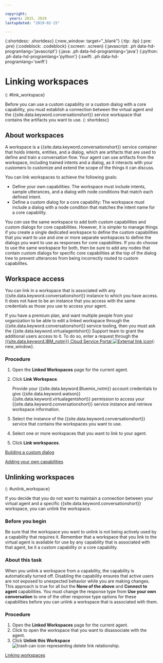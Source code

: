```yaml
---

copyright:
  years: 2015, 2019
lastupdated: "2019-02-15"

---
```


{:shortdesc: .shortdesc}
{:new_window: target="_blank"}
{:tip: .tip}
{:pre: .pre}
{:codeblock: .codeblock}
{:screen: .screen}
{:javascript: .ph data-hd-programlang='javascript'}
{:java: .ph data-hd-programlang='java'}
{:python: .ph data-hd-programlang='python'}
{:swift: .ph data-hd-programlang='swift'}

# Linking workspaces
{: #link_workspace}

Before you can use a custom capability or a custom dialog with a core capability, you must establish a connection between the virtual agent and the {{site.data.keyword.conversationshort}} service workspace that contains the artifacts you want to use.
{: shortdesc}

## About workspaces

A workspace is a {{site.data.keyword.conversationshort}} service container that holds intents, entities, and a dialog, which are artifacts that are used to define and train a conversation flow. Your agent can use artifacts from the workspace, including trained intents and a dialog, as it interacts with your customers to customize and extend the scope of the things it can discuss.

You can link workspaces to achieve the following goals:

- Define your own capabilities: The workspace must include intents, sample utterances, and a dialog with node conditions that match each defined intent.
- Define a custom dialog for a core capability: The workspace must include a dialog with a node condition that matches the intent name for a core capability.

You *can* use the same workspace to add both custom capabilities and custom dialogs for core capabilities. However, it is simpler to manage things if you create a single dedicated workspace to define the custom capabilities that you want to use and one or more separate workspaces to define the dialogs you want to use as responses for core capabilities. If you do choose to use the same workspace for both, then be sure to add any nodes that contain custom dialogs for specific core capabilities at the top of the dialog tree to prevent utterances from being incorrectly routed to custom capabilites.

## Workspace access

You can link in a workspace that is associated with any {{site.data.keyword.conversationshort}} instance to which you have access. It does not have to be an instance that you access with the same credentials as those you use to access your agent.

If you have a premium plan, and want multiple people from your organization to be able to edit a linked workspace through the {{site.data.keyword.conversationshort}} service tooling, then you must ask the {{site.data.keyword.virtualagentshort}} Support team to grant the additional users access to it. To do so, enter a request through the [{{site.data.keyword.IBM_notm}} Cloud Service Portal ![External link icon](../../icons/launch-glyph.svg "External link icon")](https://watson.service-now.com/wcp){: new_window}.

### Procedure

1.  Open the **Linked Workspaces** page for the current agent.
1.  Click **Link Workspace**.

    Provide your {{site.data.keyword.Bluemix_notm}} account credentials to give {{site.data.keyword.watson}} {{site.data.keyword.virtualagentshort}} permission to access your {{site.data.keyword.conversationshort}} service instance and retrieve workspace information.

1.  Select the instance of the {{site.data.keyword.conversationshort}} service that contains the workspaces you want to use.
1.  Select one or more workspaces that you want to link to your agent.
1.  Click **Link workspaces**.

[Building a custom dialog](/docs/services/virtual-agent/add-custom-dialog.html)

[Adding your own capabilities](/docs/services/virtual-agent/add-custom-capabilities.html)

## Unlinking workspaces
{: #unlink_workspace}

If you decide that you do not want to maintain a connection between your virtual agent and a specific {{site.data.keyword.conversationshort}} workspace, you can unlink the workspace.

### Before you begin

Be sure that the workspace you want to unlink is not being actively used by a capability that requires it. Remember that a workspace that you link to the virtual agent is available for use by any capability that is associated with that agent, be it a custom capability or a core capability.

### About this task

When you unlink a workspace from a capability, the capability is automatically turned off. Disabling the capability ensures that active users are not exposed to unexpected behavior while you are making changes. This approach is true for all but the **None of the above** and **Connect to agent** capabilities. You must change the response type from **Use your own conversation** to one of the other response type options for these capabilities before you can unlink a workspace that is associated with them.

### Procedure

1.  Open the **Linked Workspaces** page for the current agent.
1.  Click to open the workspace that you want to disassociate with the agent.
1.  Click **Unlink this Workspace** ![trash can icon representing delete link relationship](images/trash.png).

[Linking workspaces](/docs/services/virtual-agent/link_workspace.html)